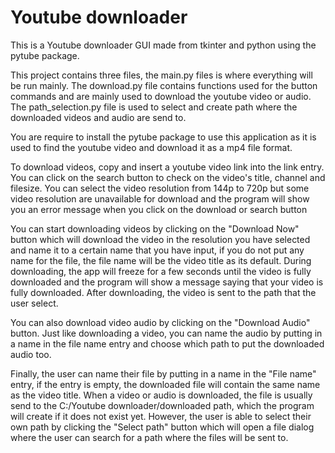 # Youtube downloader 

This is a Youtube downloader GUI made from tkinter and
python using the pytube package. 

This project contains three files, the main.py files is where everything 
will be run mainly. The download.py file contains functions used for the button commands 
and are mainly used to download the youtube video or audio. The path_selection.py 
file is used to select and create path where the downloaded videos and audio are send to. 

You are require to install the pytube package to use this application as it is used to find the youtube 
video and download it as a mp4 file format. 

To download videos, copy and insert a youtube video link into the link entry. You can click on the search button to 
check on the video's title, channel and filesize. You can select the video resolution from 
144p to 720p but some video resolution are unavailable for download and the program will show you an error message 
when you click on the download or search button 

You can start downloading videos by clicking on the "Download Now" button which will download the video in the resolution you have selected 
and name it to a certain name that you have input, if you do not put any name for the file, the file name will be the video title as its default. 
During downloading, the app will freeze for a few seconds until the video is fully downloaded and the program will show a message saying that your video is fully downloaded. 
After downloading, the video is sent to the path that the user select. 

You can also download video audio by clicking on the "Download Audio" button. Just like downloading a video, you can name 
the audio by putting in a name in the file name entry and choose which path to put the downloaded audio too. 

Finally, the user can name their file by putting in a name in the "File name" entry, if the entry is empty, the downloaded file will contain the same name 
as the video title. When a video or audio is downloaded, the file is usually send to the C:/Youtube downloader/downloaded path, which the program will create if it does not exist yet. 
However, the user is able to select their own path by clicking the "Select path" button which will open a file dialog where the user can search for a path where the files will be sent to. 


